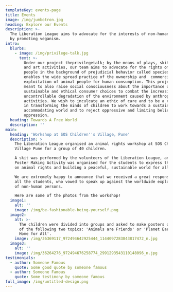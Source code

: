 ```yaml
---
templateKey: events-page
title: Events
image: /img/jumbotron.jpg
heading: Explore our Events
description: >-
  The Liberation League aims to advocate for the interests of non-human persons
  by promoting veganism.
intro:
  blurbs:
    - image: /img/privilege-talk.jpg
      text: >-
        Under our project theprivilegetalk; by the means of plays, skits, dances
        and art activities, our team aims to advocate for the rights of animal
        people in the background of prejudicial behavior called speciesism that
        enables the wide spread practice of the ownership and  commercial
        exploitation of animal people for human consumption. This project is
        meant to also raise social consciousness about the importance of making
        sustainable and ethical consumer choices to combat the increasingly
        uncontrollable degradation of the environment caused by anthropocentric
        activities. We wish to inculcate an ethic of care and to be a catalyst
        in transforming the minds of children to work towards a sustainable,
        accommodating world and to reject oppressive and limiting beliefs about
        oppression.
  heading: Towards A Free World
  description: ''
main:
  heading: 'Workshop at SOS Children''s Village, Pune'
  description: >
    The Liberation League organised an animal rights workshop at SOS Children's
    Village Pune for a group of 40 children.

    A skit was performed by the volunteers of the Liberation League, and a
    Poster Making Activity was organised for the students to express their views
    on animal rights and building a peaceful, sustainable world for all. 

    We are extremely happy to announce that we received a great response from
    all the students, who vowed to speak up against the worldwide exploitation
    of non-human persons. 

    Here are some of the photos from the workshop!
  image1:
    alt: ''
    image: /img/be-fashionable-being-yourself.png
  image2:
    alt: >-
      The children were divided into groups and asked to make posters on either
      of the following two topics: 'Animals are Friends' or 'Planet Earth: A
      Home for All'.
    image: /img/36369117_972494642925444_1144097283843817472_n.jpg
  image3:
    alt: ''
    image: /img/36264276_972494676258774_2991293543110148096_n.jpg
testimonials:
  - author: Someone Famous
    quote: Some good quote by someone famous
  - author: Someone Famous
    quote: Some testimony by someone famous
full_image: /img/untitled-design.png
---
```


